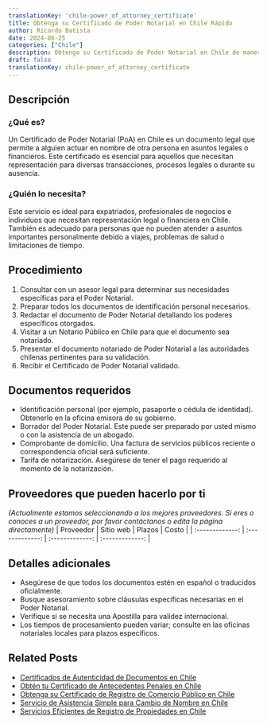 ```yaml
---
translationKey: 'chile-power_of_attorney_certificate'
title: Obtenga su Certificado de Poder Notarial en Chile Rápido
author: Ricardo Batista
date: 2024-06-25
categories: ["Chile"]
description: Obtenga su Certificado de Poder Notarial en Chile de manera eficiente. Ideal para asuntos legales, inmobiliarios y financieros.
draft: false
translationKey: chile-power_of_attorney_certificate
---
```


## Descripción
### ¿Qué es?
Un Certificado de Poder Notarial (PoA) en Chile es un documento legal que permite a alguien actuar en nombre de otra persona en asuntos legales o financieros. Este certificado es esencial para aquellos que necesitan representación para diversas transacciones, procesos legales o durante su ausencia.

### ¿Quién lo necesita?
Este servicio es ideal para expatriados, profesionales de negocios e individuos que necesitan representación legal o financiera en Chile. También es adecuado para personas que no pueden atender a asuntos importantes personalmente debido a viajes, problemas de salud o limitaciones de tiempo.

## Procedimiento
1. Consultar con un asesor legal para determinar sus necesidades específicas para el Poder Notarial.
2. Preparar todos los documentos de identificación personal necesarios.
3. Redactar el documento de Poder Notarial detallando los poderes específicos otorgados.
4. Visitar a un Notario Público en Chile para que el documento sea notariado.
5. Presentar el documento notariado de Poder Notarial a las autoridades chilenas pertinentes para su validación.
6. Recibir el Certificado de Poder Notarial validado.

## Documentos requeridos
- Identificación personal (por ejemplo, pasaporte o cédula de identidad). Obtenerlo en la oficina emisora de su gobierno.
- Borrador del Poder Notarial. Este puede ser preparado por usted mismo o con la asistencia de un abogado.
- Comprobante de domicilio. Una factura de servicios públicos reciente o correspondencia oficial será suficiente.
- Tarifa de notarización. Asegúrese de tener el pago requerido al momento de la notarización.

## Proveedores que pueden hacerlo por ti
_(Actualmente estamos seleccionando a los mejores proveedores. Si eres o conoces a un proveedor, por favor contáctanos o edita la página directamente)_
| Proveedor       |     Sitio web     |     Plazos    |       Costo      |
| :-------------: | :-------------: |  :-------------: | :-------------: |

## Detalles adicionales
- Asegúrese de que todos los documentos estén en español o traducidos oficialmente.
- Busque asesoramiento sobre cláusulas específicas necesarias en el Poder Notarial.
- Verifique si se necesita una Apostilla para validez internacional.
- Los tiempos de procesamiento pueden variar; consulte en las oficinas notariales locales para plazos específicos.


## Related Posts

- [Certificados de Autenticidad de Documentos en Chile](https://tramitit.com/es/guides/chile/certificado_de_autenticidad_de_documentos/)
- [Obtén tu Certificado de Antecedentes Penales en Chile](https://tramitit.com/es/guides/chile/certificado_de_antecedentes_penales/)
- [Obtenga su Certificado de Registro de Comercio Público en Chile](https://tramitit.com/es/guides/chile/certificado_de_inscripci%C3%B3n_en_el_registro_p%C3%BAblico_de_comercio/)
- [Servicio de Asistencia Simple para Cambio de Nombre en Chile](https://tramitit.com/es/guides/chile/cambio_de_nombre/)
- [Servicios Eficientes de Registro de Propiedades en Chile](https://tramitit.com/es/guides/chile/inscripci%C3%B3n_en_el_registro_de_propiedad/)